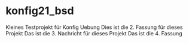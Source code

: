 # konfig21_bsd

Kleines Testprojekt für Konfig Uebung
Dies ist die 2. Fassung für dieses Projekt
Das ist die 3. Nachricht für dieses Projekt
Das ist die 4. Fassung